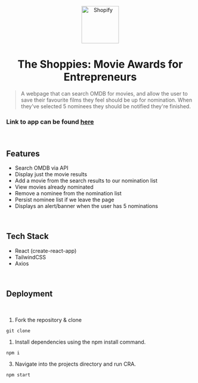 <p align="center">
  <a href="https://www.shopify.com/">
    <img alt="Shopify" src="https://logos-download.com/wp-content/uploads/2016/10/Shopify_logo_icon.png" width="100" />
  </a>
</p>
<h1 align="center">
The Shoppies: Movie Awards for Entrepreneurs
</h1>

> A webpage that can search OMDB for movies, and allow the user to save their favourite films they feel should be up for nomination. When they've selected 5 nominees they should be notified they're finished.


### Link to app can be found [here](https://davidgoldcode.github.io/shopify-fe-challenge/)

<br/>

## Features

- Search OMDB via API
- Display just the movie results
- Add a movie from the search results to our nomination list
- View movies already nominated
- Remove a nominee from the nomination list
- Persist nominee list if we leave the page
- Displays an alert/banner when the user has 5 nominations

<br/>

## Tech Stack

- React (create-react-app)
- TailwindCSS
- Axios

<br/>

## Deployment

<br/>

1. Fork the repository & clone

```
git clone
```

1. Install dependencies using the npm install command.

```
npm i
```

3. Navigate into the projects directory and run CRA.

```
npm start
```
